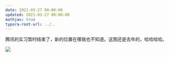 ```yaml
---
date: 2021-03-27 00:00:00
updated: 2021-03-27 00:00:00
mathjax: true
typora-root-url: ../..
---
```


腾讯的实习暂时结束了，新的位置在哪我也不知道。这图还是去年的，哈哈哈哈。



![](/images/image-2021-04-02-16.37.22.026.png)

